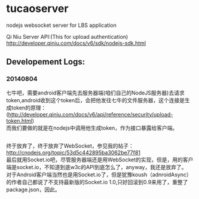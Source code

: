 tucaoserver
===========

nodejs websocket server for LBS application

Qi Niu Server API:(This for upload authentication)   
http://developer.qiniu.com/docs/v6/sdk/nodejs-sdk.html


Developement Logs:
---------

### 20140804  
七牛吧，需要android客户端先去服务器端(咱们自己的NodeJS服务器)去请求token,android收到这个token后，会把他发往七牛的文件服务器，这个连接是生成token的原理：  
(http://developer.qiniu.com/docs/v6/api/reference/security/upload-token.html)    
而我们要做的就是在nodejs中调用他生成token，作为接口暴露给客户端。  
```Javascript

```

终于放弃了，终于放弃了WebSocket，参见我的帖子：  
http://cnodejs.org/topic/53d5c442895ba3062be77f81	
最后就用Socket.io吧，尽管服务器端还是用WebSocket的实现，但是，用的客户端是socket.io，不知道到底w3c的API到底怎么了，anyway，我还是放弃了。  
对于Android客户端当然也是用Socket.io了，但是犹豫koush（adnroidAsync）的作者自己都说了不支持最新版的Socket.io 1.0,只好回滚到0.9来用了，重整了package.json，因此。

